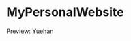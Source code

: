# MyPersonalWebsite

Preview: [Yuehan](https://yuehanui.github.io/MyPersonalWebsite/Personal_Website.html)

